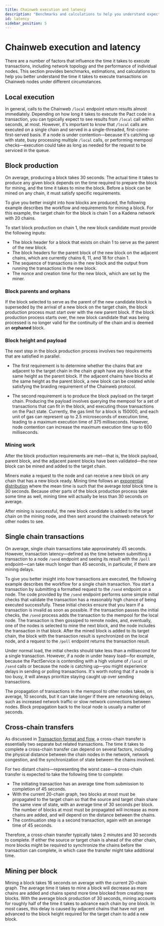 ```yaml
---
title: Chainweb execution and latency
description: "Benchmarks and calculations to help you understand expected execution times."
id: latency
sidebar_position: 5
---
```


# Chainweb execution and latency

There are a number of factors that influence the time it takes to execute transactions, including network topology and the performance of individual nodes.
This section provides benchmarks, estimations, and calculations to help you better understand the time it takes to execute transactions on Chainweb nodes under different circumstances.

## Local execution

In general, calls to the Chainweb `/local` endpoint return results almost immediately.
Depending on how long it takes to execute the Pact code in a transaction, you can typically expect to see results from `/local` call within seconds, at most. 
However, it's important to know that `/local` calls are executed on a single chain and served in a single-threaded, first-come-first-served basis.
If a node is under contention—because it's catching up with state, busy processing multiple `/local` calls, or performing mempool checks—execution could take as long as needed for the request to be serviced in the queue.

## Block production

On average, producing a block takes 30 seconds.
The actual time it takes to produce any given block depends on the time required to prepare the block for mining, and the time it takes to mine the block.
Before a block can be mined on any chain, it must satisfy specific requirements.

To give you better insight into how blocks are produced, the following example describes the workflow and requirements for mining a block.
For this example, the target chain for the block is chain 1 on a Kadena network with 20 chains.

To start block production on chain 1, the new block candidate must provide the following inputs:

- The block header for a block that exists on chain 1 to serve as the parent of the new block.
- The block headers for the parent block of the new block on the adjacent chains, which are currently chains 6, 11, and 18 for chain 1.
- The sequence of transactions in the new block and the output from running the transactions in the new block.
- The nonce and creation time for the new block, which are set by the miner.

### Block parents and orphans

If the block selected to serve as the parent of the new candidate block is superseded by the arrival of a new block on the target chain, the block production process must start over with the new parent block.
If the block production process starts over, the new block candidate that was being processed is no longer valid for the continuity of the chain and is deemed an **orphaned** block.

### Block height and payload

The next step in the block production process involves two requirements that are satisfied in parallel. 

- The first requirement is to determine whether the chains that are adjacent to the target chain in the chain graph have any blocks at the same height as the parent block.
  If the adjacent chains have blocks at the same height as the parent block, a new block can be created while satisfying the braiding requirement of the Chainweb protocol.

- The second requirement is to produce the block payload on the target chain.
  Producing the payload involves querying the mempool for a set of transactions that can fit in the block, and executing those transactions on the Pact state.
  Currently, the gas limit for a block is 150000, and each unit of gas can represent up to 2.5 microseconds of execution time, leading to a maximum execution time of 375 milliseconds.
  However, node contention can increase the maximum execution time up to 600 milliseconds.

### Mining work

After the block production requirements are met—that is, the block payload, parent block, and the adjacent parent blocks have been validated—the new block can be mined and added to the target chain.

Miners make a request to the node and can receive a new block on any chain that has a new block ready.
Mining time follows an [exponential distribution](https://en.wikipedia.org/wiki/Exponential_distribution) where the mean time is such that the average *total* block time is 30 seconds. 
Because other parts of the block production process take some time as well, mining time will actually be less than 30 seconds on average.

After mining is successful, the new block candidate is added to the target chain on the mining node, and then sent around the chainweb network for other nodes to see.

## Single chain transactions

On average, single chain transactions take approximately 45 seconds.
However, transaction latency—defined as the time between submitting a transaction to a node `/send` endpoint and seeing its result with the `/poll` endpoint—can take much longer than 45 seconds, in particular, if there are mining delays.

To give you better insight into how transactions are executed, the following example describes the workflow for a single chain transaction.
You start a transaction by submitting a formatted request to the `/send` endpoint on a node.
The code provided by the `/send` endpoint performs some simple initial checks that validate the transaction has a reasonably high chance of being executed successfully. 
These initial checks ensure that you learn if a transaction is invalid as soon as possible. 
If the transaction passes the initial checks, the `/send` process adds the transaction to the mempool for the local node. 
The transaction is then gossiped to remote nodes, and, eventually, one of the nodes is selected to mine the next block, and the node includes the transaction in that block. 
After the mined block is added to its target chain, the block with the transaction result is synchronized on the local node, and a request to the `/poll` endpoint returns the transaction result.

Under normal load, the initial checks should take less than a millisecond for a single transaction.
However, if a node in under heavy load—for example, because the PactService is contending with a high volume of `/local` or `/send` calls or because the node is catching up—you might experience delays in sending or polling transactions. 
It's worth noting that if a node is too busy, it will always prioritize staying caught up over sending transactions.

The propagation of transactions in the mempool to other nodes takes, on average, 10 seconds, but it can take longer if there are networking delays, such as increased network traffic or slow network connections between nodes.
Block propagation back to the local node is usually a matter of seconds.

## Cross-chain transfers

As discussed in [Transaction format and flow](/smart-contracts/transactions), a cross-chain transfer is essentially two separate but related transactions.
The time it takes to complete a cross-chain transfer can depend on several factors, including the physical distance between the chain nodes in the network, network congestion, and the synchronization of state between the chains involved.

For two distant chains—representing the worst case—a cross-chain transfer is expected to take the following time to complete:

- The initiating transaction has an average time from submission to completion of 45 seconds.
- With the current 20-chain graph, two blocks at most must be propagated to the target chain so that the source and target chain share the same view of state, with an average time of 30 seconds per block. 
  The number of blocks at most must be propagated will increase as more chains are added, and will depend on the distance between the chains.
- The continuation step is a second transaction, again with an average time of 45 seconds.

Therefore, a cross-chain transfer typically takes 2 minutes and 30 seconds to complete.
If either the source or target chain is ahead of the other chain, more blocks might be required to synchronize the chains before the transaction can complete, in which case the transfer might take additional time.

## Mining per block

Mining a block takes 16 seconds on average with the current 20-chain graph. 
The average time it takes to mine a block will decrease as more chains are added and chains spend more time blocked from creating new blocks.
With the average block production of 30 seconds, mining accounts for roughly half of the time it takes to advance each chain by one block. In most cases, this delay is caused by adjacent chains that have not yet advanced to the block height required for the target chain to add a new block.